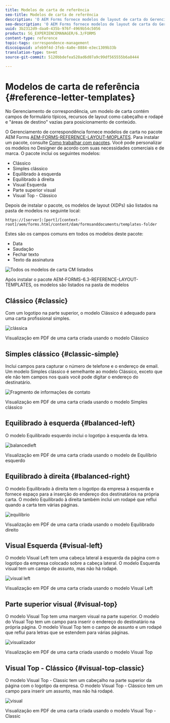 ```yaml
---
title: Modelos de carta de referência
seo-title: Modelos de carta de referência
description: 'O AEM Forms fornece modelos de layout de carta do Gerenciamento de correspondência que podem ser usados para criar letras rapidamente. '
seo-description: 'O AEM Forms fornece modelos de layout de carta do Gerenciamento de correspondência que podem ser usados para criar letras rapidamente. '
uuid: 3b2312d9-daa0-435b-976f-4969b54c5056
products: SG_EXPERIENCEMANAGER/6.3/FORMS
content-type: reference
topic-tags: correspondence-management
discoiquuid: afeb9f4d-3feb-4a0e-8884-e3ec1309b33b
translation-type: tm+mt
source-git-commit: 5120bbdefea528ad6d07a9c99df565555b6a8444

---
```



# Modelos de carta de referência {#reference-letter-templates}

No Gerenciamento de correspondência, um modelo de carta contém campos de formulário típicos, recursos de layout como cabeçalho e rodapé e &quot;áreas de destino&quot; vazias para posicionamento de conteúdo.

O Gerenciamento de correspondência fornece modelos de carta no pacote AEM Forms [AEM-FORMS-REFERENCE-LAYOUT-MOPLATES](https://www.adobeaemcloud.com/content/marketplace/marketplaceProxy.html?packagePath=/content/companies/public/adobe/packages/cq630/fd/AEM-FORMS-6.3-REFERENCE-LAYOUT-TEMPLATES). Para instalar um pacote, consulte [Como trabalhar com pacotes](/help/sites-administering/package-manager.md). Você pode personalizar os modelos no Designer de acordo com suas necessidades comerciais e de marca. O pacote inclui os seguintes modelos:

* Clássico
* Simples clássico
* Equilibrado à esquerda
* Equilibrado à direita
* Visual Esquerda
* Parte superior visual
* Visual Top - Clássico

Depois de instalar o pacote, os modelos de layout (XDPs) são listados na pasta de modelos no seguinte local:

`https://[server]:[port]/[context-root]/aem/forms.html/content/dam/formsanddocuments/templates-folder`

Estes são os campos comuns em todos os modelos deste pacote:

* Data
* Saudação
* Fechar texto
* Texto da assinatura

![Todos os modelos de carta CM listados](assets/templatescorrespondence.png)

Após instalar o pacote AEM-FORMS-6.3-REFERENCE-LAYOUT-TEMPLATES, os modelos são listados na pasta de modelos

## Clássico {#classic}

Com um logotipo na parte superior, o modelo Clássico é adequado para uma carta profissional simples.

![clássica](assets/classic.png)

Visualização em PDF de uma carta criada usando o modelo Clássico

## Simples clássico {#classic-simple}

Inclui campos para capturar o número de telefone e o endereço de email. Um modelo Simples clássico é semelhante ao modelo Clássico, exceto que ele não tem campos nos quais você pode digitar o endereço do destinatário.

![Fragmento de informações de contato](assets/classicsimple.png)

Visualização em PDF de uma carta criada usando o modelo Simples clássico

## Equilibrado à esquerda {#balanced-left}

O modelo Equilibrado esquerdo inclui o logotipo à esquerda da letra.

![balancedleft](assets/balancedleft.png)

Visualização em PDF de uma carta criada usando o modelo de Equilíbrio esquerdo

## Equilibrado à direita {#balanced-right}

O modelo Equilibrado à direita tem o logotipo da empresa à esquerda e fornece espaço para a inserção do endereço dos destinatários na própria carta. O modelo Equilibrado à direita também inclui um rodapé que reflui quando a carta tem várias páginas.

![equilíbrio](assets/balancedright.png)

Visualização em PDF de uma carta criada usando o modelo Equilibrado direito

## Visual Esquerda {#visual-left}

O modelo Visual Left tem uma cabeça lateral à esquerda da página com o logotipo da empresa colocado sobre a cabeça lateral. O modelo Esquerda visual tem um campo de assunto, mas não há rodapé.

![visual left](assets/visualleft.png)

Visualização em PDF de uma carta criada usando o modelo Visual Left

## Parte superior visual {#visual-top}

O modelo Visual Top tem uma margem visual na parte superior. O modelo do Visual Top tem um campo para inserir o endereço do destinatário na própria página. O modelo Visual Top tem o campo de assunto e um rodapé que reflui para letras que se estendem para várias páginas.

![visualizador](assets/visualtop.png)

Visualização em PDF de uma carta criada usando o modelo Visual Top

## Visual Top - Clássico {#visual-top-classic}

O modelo Visual Top - Classic tem um cabeçalho na parte superior da página com o logotipo da empresa. O modelo Visual Top - Clássico tem um campo para inserir um assunto, mas não há rodapé.

![visual](assets/visualtopclassic.png)

Visualização em PDF de uma carta criada usando o modelo Visual Top - Classic

